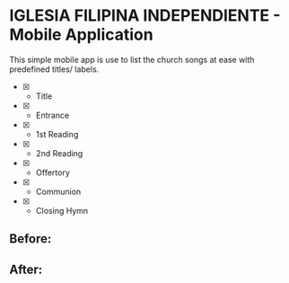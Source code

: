 # IGLESIA FILIPINA INDEPENDIENTE - Mobile Application

This simple mobile app is use to list the church songs at ease with predefined titles/ labels.

- [x] - Title
- [x] - Entrance
- [x] - 1st Reading
- [x] - 2nd Reading
- [x] - Offertory
- [x] - Communion
- [x] - Closing Hymn

## Before:


## After:



